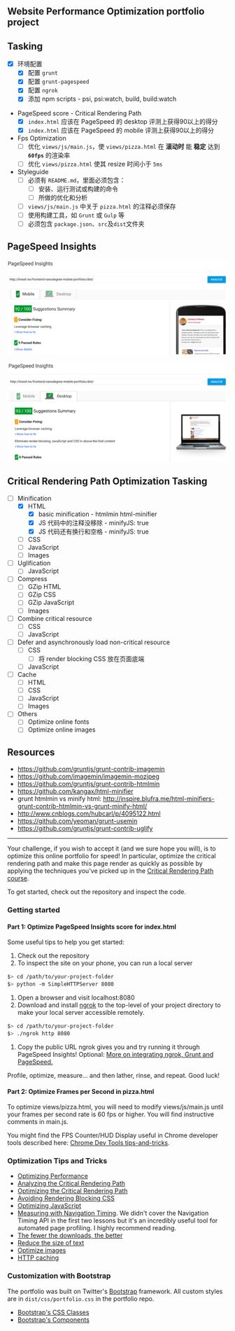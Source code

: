 ## Website Performance Optimization portfolio project

## Tasking

* [x] 环境配置
	* [x] 配置 `grunt`
	* [x] 配置 `grunt-pagespeed`
	* [x] 配置 `ngrok`
	* [x] 添加 npm scripts - psi, psi:watch, build, build:watch  
* PageSpeed score - Critical Rendering Path
	* [x] `index.html` 应该在 PageSpeed 的 desktop 评测上获得90以上的得分
	* [x] `index.html` 应该在 PageSpeed 的 mobile 评测上获得90以上的得分
* Fps Optimization
	* [ ] 优化 `views/js/main.js`，使 `views/pizza.html` 在 **滚动时** 能 **稳定** 达到 **`60fps`** 的渲染率
	* [ ] 优化 `views/pizza.html` 使其 resize 时间小于 `5ms`
* Styleguide
	* [ ] 必须有 `README.md`，里面必须包含：
		* [ ] 安装、运行测试或构建的命令
		* [ ] 所做的优化和分析
	* [ ] `views/js/main.js` 中关于 `pizza.html` 的注释必须保存
	* [ ] 使用构建工具，如 `Grunt` 或 `Gulp` 等
	* [ ] 必须包含 `package.json`、`src`及`dist`文件夹

## PageSpeed Insights

![page-speed-result-mobile](./screenshots/pagespeed/mobile.png)

![page-speed-result-desktop](./screenshots/pagespeed/desktop.png)

## Critical Rendering Path Optimization Tasking 

* [ ] Minification
  * [x] HTML
    * [x] basic minification - htmlmin html-minifier
    * [x] JS 代码中的注释没移除 - minifyJS: true
    * [x] JS 代码还有换行和空格 - minifyJS: true
  * [ ] CSS
  * [ ] JavaScript
  * [ ] Images 
* [ ] Uglification
  * [ ] JavaScript
* [ ] Compress
  * [ ] GZip HTML
  * [ ] GZip CSS
  * [ ] GZip JavaScript
  * [ ] Images 
* [ ] Combine critical resource
  * [ ] CSS
  * [ ] JavaScript
* [ ] Defer and asynchronously load non-critical resource
  * [ ] CSS
    * [ ] 将 render blocking CSS 放在页面底端
  * [ ] JavaScript
* [ ] Cache
  * [ ] HTML
  * [ ] CSS
  * [ ] JavaScript 
  * [ ] Images
* [ ] Others
  * [ ] Optimize online fonts 
  * [ ] Optimize online images 

## Resources

* https://github.com/gruntjs/grunt-contrib-imagemin
* https://github.com/imagemin/imagemin-mozjpeg
* https://github.com/gruntjs/grunt-contrib-htmlmin
* https://github.com/kangax/html-minifier
* grunt htmlmin vs minify html: http://inspire.blufra.me/html-minifiers-grunt-contrib-htmlmin-vs-grunt-minify-html/
* http://www.cnblogs.com/hubcarl/p/4095122.html
* https://github.com/yeoman/grunt-usemin
* https://github.com/gruntjs/grunt-contrib-uglify

---

Your challenge, if you wish to accept it (and we sure hope you will), is to optimize this online portfolio for speed! In particular, optimize the critical rendering path and make this page render as quickly as possible by applying the techniques you've picked up in the [Critical Rendering Path course](https://www.udacity.com/course/ud884).

To get started, check out the repository and inspect the code.

### Getting started

#### Part 1: Optimize PageSpeed Insights score for index.html

Some useful tips to help you get started:

1. Check out the repository
1. To inspect the site on your phone, you can run a local server

  ```bash
  $> cd /path/to/your-project-folder
  $> python -m SimpleHTTPServer 8080
  ```

1. Open a browser and visit localhost:8080
1. Download and install [ngrok](https://ngrok.com/) to the top-level of your project directory to make your local server accessible remotely.

  ``` bash
  $> cd /path/to/your-project-folder
  $> ./ngrok http 8080
  ```

1. Copy the public URL ngrok gives you and try running it through PageSpeed Insights! Optional: [More on integrating ngrok, Grunt and PageSpeed.](http://www.jamescryer.com/2014/06/12/grunt-pagespeed-and-ngrok-locally-testing/)

Profile, optimize, measure... and then lather, rinse, and repeat. Good luck!

#### Part 2: Optimize Frames per Second in pizza.html

To optimize views/pizza.html, you will need to modify views/js/main.js until your frames per second rate is 60 fps or higher. You will find instructive comments in main.js. 

You might find the FPS Counter/HUD Display useful in Chrome developer tools described here: [Chrome Dev Tools tips-and-tricks](https://developer.chrome.com/devtools/docs/tips-and-tricks).

### Optimization Tips and Tricks
* [Optimizing Performance](https://developers.google.com/web/fundamentals/performance/ "web performance")
* [Analyzing the Critical Rendering Path](https://developers.google.com/web/fundamentals/performance/critical-rendering-path/analyzing-crp.html "analyzing crp")
* [Optimizing the Critical Rendering Path](https://developers.google.com/web/fundamentals/performance/critical-rendering-path/optimizing-critical-rendering-path.html "optimize the crp!")
* [Avoiding Rendering Blocking CSS](https://developers.google.com/web/fundamentals/performance/critical-rendering-path/render-blocking-css.html "render blocking css")
* [Optimizing JavaScript](https://developers.google.com/web/fundamentals/performance/critical-rendering-path/adding-interactivity-with-javascript.html "javascript")
* [Measuring with Navigation Timing](https://developers.google.com/web/fundamentals/performance/critical-rendering-path/measure-crp.html "nav timing api"). We didn't cover the Navigation Timing API in the first two lessons but it's an incredibly useful tool for automated page profiling. I highly recommend reading.
* <a href="https://developers.google.com/web/fundamentals/performance/optimizing-content-efficiency/eliminate-downloads.html">The fewer the downloads, the better</a>
* <a href="https://developers.google.com/web/fundamentals/performance/optimizing-content-efficiency/optimize-encoding-and-transfer.html">Reduce the size of text</a>
* <a href="https://developers.google.com/web/fundamentals/performance/optimizing-content-efficiency/image-optimization.html">Optimize images</a>
* <a href="https://developers.google.com/web/fundamentals/performance/optimizing-content-efficiency/http-caching.html">HTTP caching</a>

### Customization with Bootstrap
The portfolio was built on Twitter's <a href="http://getbootstrap.com/">Bootstrap</a> framework. All custom styles are in `dist/css/portfolio.css` in the portfolio repo.

* <a href="http://getbootstrap.com/css/">Bootstrap's CSS Classes</a>
* <a href="http://getbootstrap.com/components/">Bootstrap's Components</a>
